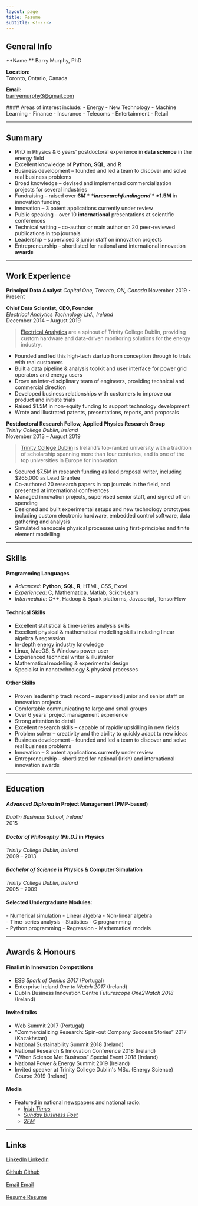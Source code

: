 ```yaml
---
layout: page
title: Resume
subtitle: <!---->
---
```

## General Info

<div class="row">
  <div class="col-md-6" markdown="1">
  **Name:**  
  Barry Murphy, PhD

  **Location:**  
  Toronto, Ontario, Canada

  **Email:**  
  [barryemurphy3@gmail.com](mailto:barryemurphy3@gmail.com)
  </div>
  <div class="col-md-6" markdown="1">
#### Areas of interest include:  
  - Energy
  - New Technology
  - Machine Learning
  - Finance
  - Insurance
  - Telecoms
  - Entertainment
  - Retail
  </div>
</div>

---
## Summary
- PhD in Physics & 6 years’ postdoctoral experience in **data science** in the energy field
- Excellent knowledge of **Python**, **SQL**, and **R**
- Business development – founded and led a team to discover and solve real business problems
- Broad knowledge – devised and implemented commercialization projects for several industries
- Fundraising – raised over **$6M** in research funding and **$1.5M** in innovation funding
- Innovation – 3 patent applications currently under review
- Public speaking – over 10 **international** presentations at scientific conferences
- Technical writing – co-author or main author on 20 peer-reviewed publications in top journals
- Leadership – supervised 3 junior staff on innovation projects
- Entrepreneurship – shortlisted for national and international innovation **awards**

---
## Work Experience

**Principal Data Analyst**
*Capital One, Toronto, ON, Canada*
November 2019 - Present

**Chief Data Scientist, CEO, Founder**  
*Electrical Analytics Technology Ltd., Ireland*  
December 2014 – August 2019  
  >[Electrical Analytics](http://www.electrical-analytics.com) are a spinout of Trinity College Dublin, providing custom hardware and data-driven monitoring solutions for the energy industry.

  - Founded and led this high-tech startup from conception through to trials with real customers
  - Built a data pipeline & analysis toolkit and user interface for power grid operators and energy users
  - Drove an inter-disciplinary team of engineers, providing technical and commercial direction
  - Developed business relationships with customers to improve our product and initiate trials
  - Raised $1.5M in non-equity funding to support technology development
  - Wrote and illustrated patents, presentations, reports, and proposals


**Postdoctoral Research Fellow, Applied Physics Research Group**  
*Trinity College Dublin, Ireland*  
November 2013 – August 2019  
  >[Trinity College Dublin](http://www.tcd.ie/) is Ireland’s top-ranked university with a tradition of scholarship spanning more than four centuries, and is one of the top universities in Europe for innovation.

  - Secured $7.5M in research funding as lead proposal writer, including $265,000 as Lead Grantee
  - Co-authored 20 research papers in top journals in the field, and presented at international conferences
  - Managed innovation projects, supervised senior staff, and signed off on spending
  - Designed and built experimental setups and new technology prototypes including custom electronic hardware, embedded control software, data gathering and analysis
  - Simulated nanoscale physical processes using first-principles and finite element modelling

---

## Skills

#### Programming Languages
- *Advanced*: **Python**, **SQL**, **R**, HTML, CSS, Excel
- *Experienced*: 	C, Mathematica, Matlab, Scikit-Learn
- *Intermediate*: 	C++, Hadoop & Spark platforms, Javascript, TensorFlow

#### Technical Skills
- Excellent statistical & time-series analysis skills
- Excellent physical & mathematical modelling skills including linear algebra & regression
- In-depth energy industry knowledge
- Linux, MacOS, & Windows power-user
- Experienced technical writer & illustrator
- Mathematical modelling & experimental design
- Specialist in nanotechnology & physical processes

#### Other Skills
- Proven leadership track record – supervised junior and senior staff on innovation projects
- Comfortable communicating to large and small groups
- Over 6 years’ project management experience
- Strong attention to detail
- Excellent research skills – capable of rapidly upskilling in new fields
- Problem solver – creativity and the ability to quickly adapt to new ideas
- Business development – founded and led a team to discover and solve real business problems
- Innovation – 3 patent applications currently under review
- Entrepreneurship – shortlisted for national (Irish) and international innovation awards

---

## Education

#### *Advanced Diploma* in Project Management (PMP-based)
*Dublin Business School, Ireland*  
2015

#### *Doctor of Philosophy (Ph.D.)* in Physics
*Trinity College Dublin, Ireland*  
2009 – 2013

#### *Bachelor of Science* in Physics & Computer Simulation
*Trinity College Dublin, Ireland*  
2005 – 2009

#### Selected Undergraduate Modules:
<div class="row">
  <div class="col-md-4" markdown="1">
  - Numerical simulation
  - Linear algebra
  - Non-linear algebra
  </div>
  <div class="col-md-4" markdown="1">
  - Time-series analysis
  - Statistics
  - C programming
  </div>
  <div class="col-md-4" markdown="1">
  - Python programming
  - Regression
  - Mathematical models
  </div>
</div>

---
## Awards & Honours  
#### Finalist in Innovation Competitions
- ESB *Spark of Genius 2017* (Portugal)
- Enterprise Ireland *One to Watch 2017* (Ireland)
- Dublin Business Innovation Centre *Futurescope One2Watch 2018* (Ireland)
  
#### Invited talks
- Web Summit 2017 (Portugal)
- “Commercializing Research: Spin-out Company Success Stories” 2017 (Kazakhstan)
- National Sustainability Summit 2018 (Ireland)
- National Research & Innovation Conference 2018 (Ireland)
- “When Science Met Business” Special Event 2018 (Ireland)
- National Power & Energy Summit 2019 (Ireland)
- Invited speaker at Trinity College Dublin's MSc. (Energy Science) Course 2019 (Ireland)
  
#### Media
  - Featured in national newspapers and national radio:
    - [*Irish Times*](https://www.irishtimes.com/business/innovation/new-innovator-electrical-analytics-1.3161877)
    - [*Sunday Business Post*](https://twitter.com/ea_dublin/status/1100016803315703809)
    - [*2FM*](https://soundcloud.com/baztastic/05-friday-electrical-analytics)

---
## Links

<div class="row">
  <div class="col-md-3">
  <a href="https://www.linkedin.com/in/barryemurphy"
  class="btn btn-social-icon btn-linkedin" title="LinkedIn">
  <span class="fa fa-fw fa-linkedin" aria-hidden="true"></span>
  <span class="sr-only">LinkedIn</span>
  </a> <a href="https://www.linkedin.com/in/barryemurphy">LinkedIn</a><br>&nbsp;
  </div>
  <div class="col-md-3">
  <a href="https://github.com/baztastic"
  class="btn btn-social-icon btn-github" title="Github">
  <span class="fa fa-fw fa-github" aria-hidden="true"></span>
  <span class="sr-only">Github</span>
  </a> <a href="https://github.com/baztastic">Github</a><br>&nbsp;
  </div>
  <div class="col-md-3">
  <a href="mailto:barryemurphy3@gmail.com"
  class="btn btn-social-icon btn-google" title="Email">
  <span class="fa fa-fw fa-envelope" aria-hidden="true"></span>
  <span class="sr-only">Email</span>
  </a> <a href="mailto:barryemurphy3@gmail.com">Email</a><br>&nbsp;
  </div>
  <div class="col-md-3">
  <a href="../Barry_Murphy_Resume.pdf"
  class="btn btn-social-icon btn-dropbox" title="Resume">
  <span class="fa fa-fw fa-file" aria-hidden="true">
  </span><span class="sr-only">Resume</span>
  </a> <a href="../Barry_Murphy_Resume.pdf">Resume</a>
  </div>
</div>


